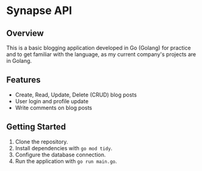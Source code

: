 # Synapse API

## Overview

This is a basic blogging application developed in Go (Golang) for practice and to get familiar with the language, as my current company's projects are in Golang.

## Features

- Create, Read, Update, Delete (CRUD) blog posts
- User login and profile update
- Write comments on blog posts

## Getting Started

1. Clone the repository.
2. Install dependencies with `go mod tidy`.
3. Configure the database connection.
4. Run the application with `go run main.go`.


